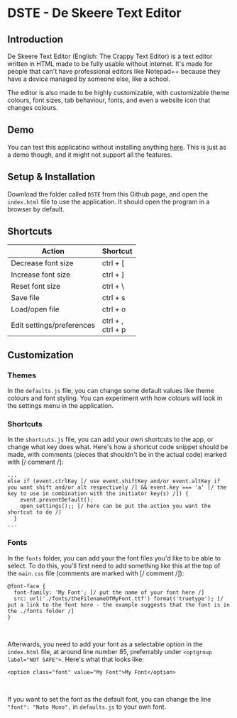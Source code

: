 # DSTE - De Skeere Text Editor

## Introduction

De Skeere Text Editor (English: The Crappy Text Editor) is a text editor written in HTML made to be fully usable without internet. It's made for people that can't have professional editors like Notepad++ because they have a device managed by someone else, like a school.

The editor is also made to be highly customizable, with customizable theme colours, font sizes, tab behaviour, fonts, and even a website icon that changes colours.

## Demo

You can test this applicatino without installing anything [here](https://asjers.github.io/DSTE/). This is just as a demo though, and it might not support all the features.

## Setup & Installation

Download the folder called `DSTE` from this Github page, and open the `index.html` file to use the application. It should open the program in a browser by default.

## Shortcuts

| Action                    | Shortcut             |
|---------------------------|----------------------|
| Decrease font size        | ctrl + [             |
| Increase font size        | ctrl + ]             |
| Reset font size           | ctrl + \             |
| Save file                 | ctrl + s             |
| Load/open file            | ctrl + o             |
| Edit settings/preferences | ctrl + ,<br>ctrl + p |

## Customization

### Themes

In the `defaults.js` file, you can change some default values like theme colours and font styling. You can experiment with how colours will look in the settings menu in the application.

### Shortcuts

In the `shortcuts.js` file, you can add your own shortcuts to the app, or change what key does what. Here's how a shortcut code snippet should be made, with comments (pieces that shouldn't be in the actual code) marked with [/ comment /]:

```
...
else if (event.ctrlKey [/ use event.shiftKey and/or event.altKey if you want shift and/or alt respectively /] && event.key === 'a' [/ the key to use in combination with the initiator key(s) /]) {
    event.preventDefault();
    open_settings();; [/ here can be put the action you want the shortcut to do /]
  }
...
```

### Fonts

In the `fonts` folder, you can add your the font files you'd like to be able to select. To do this, you'll first need to add something like this at the top of the `main.css` file (comments are marked with [/ comment /]):

```
@font-face {
  font-family: 'My Font'; [/ put the name of your font here /]
  src: url('./fonts/theFilenameOfMyFont.ttf') format('truetype'); [/ put a link to the font here - the example suggests that the font is in the ./fonts folder /]
}
```

<br>

Afterwards, you need to add your font as a selectable option in the `index.html` file, at around line number 85, preferrably under `<optgroup label="NOT SAFE">`. Here's what that looks like:

```
<option class="font" value="My Font">My Font</option>
```

<br>

If you want to set the font as the default font, you can change the line `"font": "Noto Mono",` in `defaults.js` to your own font.
